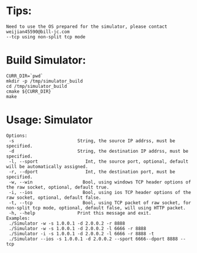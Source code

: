 # Tips:
    Need to use the OS prepared for the simulator, please contact weijian45590@bill-jc.com
    --tcp using non-split tcp mode

# Build Simulator:
    CURR_DIR=`pwd`
    mkdir -p /tmp/simulator_build
    cd /tmp/simulator_build
    cmake ${CURR_DIR}
    make


# Usage: Simulator
    Options:
     -s                        String, the source IP addrss, must be specified.
     -d                        String, the destination IP addrss, must be specified.
     -l, --sport                  Int, the source port, optional, default will be automatically assigned.
     -r, --dport                  Int, the destination port, must be specified.
     -w, --win                   Bool, using windows TCP header options of the raw socket, optional, default true.
     -i, --ios                   Bool, using ios TCP header options of the raw socket, optional, default false.
     -t, --tcp                   Bool, using TCP packet of raw socket, for non-split tcp mode, optional, default false, will using HTTP packet.
     -h, --help                Print this message and exit.
    Examples:
     ./Simulator -w -s 1.0.0.1 -d 2.0.0.2 -r 8888
     ./Simulator -w -s 1.0.0.1 -d 2.0.0.2 -l 6666 -r 8888
     ./Simulator -i -s 1.0.0.1 -d 2.0.0.2 -l 6666 -r 8888 -t
     ./Simulator --ios -s 1.0.0.1 -d 2.0.0.2 --sport 6666--dport 8888 --tcp
